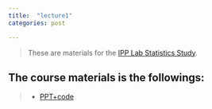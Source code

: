 ```yaml
---
title:  "lecture1"
categories: post

---
```

>These are materials for the [IPP Lab Statistics Study](https://gsesparkik.com/).

## The course materials is the followings:
>
>- [PPT+code](https://github.com/iron-hong/iron-hong.github.io/blob/master/research.zip)
